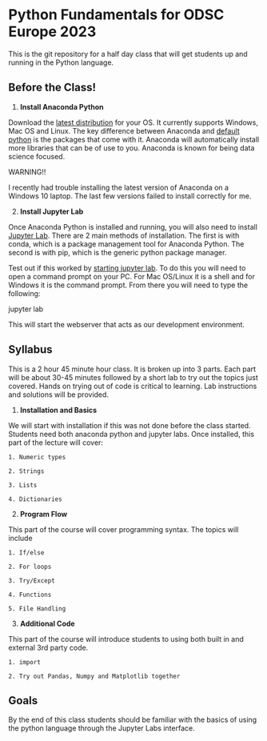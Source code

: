 # Python Fundamentals for ODSC Europe 2023

This is the git repository for a half day class that will get students up and running in the Python language.

## Before the Class!

1. **Install Anaconda Python**

Download the [latest distribution](https://www.anaconda.com/products/distribution) for your OS.  It currently supports Windows, Mac OS and Linux.  The key difference between Anaconda and [default python](https://www.python.org/downloads/) is the packages that come with it.  Anaconda will automatically install more libraries that can be of use to you.  Anaconda is known for being data science focused.


WARNING!! 

I recently had trouble installing the latest version of Anaconda on a Windows 10 laptop.  The last few versions failed to install correctly for me.  

2. **Install Jupyter Lab**

Once Anaconda Python is installed and running, you will also need to install [Jupyter Lab](https://jupyterlab.readthedocs.io/en/stable/getting_started/installation.html).  There are 2 main methods of installation.  The first is with conda, which is a package management tool for Anaconda Python.  The second is with pip, which is the generic python package manager.  

Test out if this worked by [starting jupyter lab](https://jupyterlab.readthedocs.io/en/stable/getting_started/starting.html).  To do this you will need to open a command prompt on your PC.  For Mac OS/Linux it is a shell and for Windows it is the command prompt.  From there you will need to type the following:

jupyter lab

This will start the webserver that acts as our development environment.


## Syllabus

This is a 2 hour 45 minute hour class.  It is broken up into 3 parts.  Each part will be about 30-45 minutes followed by a short lab to try out the topics just covered.  Hands on trying out of code is critical to learning.  Lab instructions and solutions will be provided.

1. **Installation and Basics**

We will start with installation if this was not done before the class started.  Students need both anaconda python and jupyter labs.  Once installed, this part of the lecture will cover:

    1. Numeric types
    
    2. Strings
    
    3. Lists
    
    4. Dictionaries


2. **Program Flow**

This part of the course will cover programming syntax.  The topics will include

    1. If/else
    
    2. For loops
    
    3. Try/Except
    
    4. Functions
    
    5. File Handling
    

3. **Additional Code**

This part of the course will introduce students to using both built in and external 3rd party code.

    1. import
    
    2. Try out Pandas, Numpy and Matplotlib together
    
    
    
## Goals
By the end of this class students should be familiar with the basics of using the python language through the Jupyter Labs interface.
